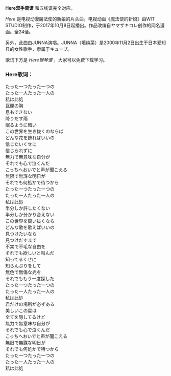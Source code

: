 

**Here双手简谱** 和五线谱完全对应。

_Here_ 是电视动漫魔法使的新娘的片头曲。电视动画《魔法使的新娘》由WIT
STUDIO制作，于2017年10月8日起播出。作品改编自ヤマザキコレ创作的同名漫画。全24话。

另外，此曲由JUNNA演唱。JUNNA（境纯菜）是2000年11月2日出生于日本爱知县的女性歌手，隶属于キューブ。

歌词下方是 _Here钢琴谱_ ，大家可以免费下载学习。

### Here歌词：

たった一つたった一つの  
たった一人たった一人の  
私は此処  
瓦礫の胸  
息もできない  
降りだす雨  
眠るように暗い  
この世界を生き抜くのならば  
どんな花を飾ればいいの  
信じたいくせに  
信じられずに  
無力で無意味な自分が  
それでも心で泣くんだ  
こっちへおいでと声が聞こえる  
無限で無謀な明日が  
それでも何処かで待つから  
たった一つたった一つの  
たった一人たった一人の  
私は此処  
半分しか許したくない  
半分しか分かり合えない  
この世界を闘い抜くなら  
どんな歌を歌えばいいの  
見つけたいなら  
見つけだすまで  
不実で不毛な自由を  
それでも欲しいと叫んだ  
知ってるくせに  
知らんぷりをして  
無色で無傷な光を  
それでももう一度探した  
たった一つたった一つの  
たった一人たった一人の  
私は此処  
君だけの場所が必ずある  
美しいこの星は  
全てを隠してるけど  
無力で無意味な自分が  
それでも心で泣くんだ  
こっちへおいでと声が聞こえる  
無限で無謀な明日が  
それでも何処かで待つから  
たった一つたった一つの  
たった一人たった一人の  
私は此処


